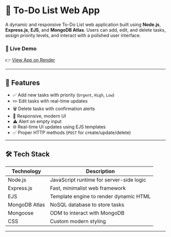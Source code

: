 # 📝 To-Do List Web App

A dynamic and responsive To-Do List web application built using **Node.js**, **Express.js**, **EJS**, and **MongoDB Atlas**. Users can add, edit, and delete tasks, assign priority levels, and interact with a polished user interface.

### 🚀 Live Demo
👉 [View App on Render]()

---

## 📌 Features

- ✅ Add new tasks with priority (`Urgent`, `High`, `Low`)
- ✏️ Edit tasks with real-time updates
- 🗑️ Delete tasks with confirmation alerts
- 🎨 Responsive, modern UI
- ⚠️ Alert on empty input
- 🌐 Real-time UI updates using EJS templates
- ✅ Proper HTTP methods (`POST` for create/update/delete)

---

## 🛠️ Tech Stack

| Technology      | Description                               |
|-----------------|-------------------------------------------|
| Node.js         | JavaScript runtime for server-side logic  |
| Express.js      | Fast, minimalist web framework            |
| EJS             | Template engine to render dynamic HTML    |
| MongoDB Atlas   | NoSQL database to store tasks             |
| Mongoose        | ODM to interact with MongoDB              |
| CSS             | Custom modern styling                     |

---
